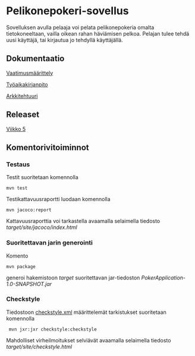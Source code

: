 # Pelikonepokeri-sovellus

Sovelluksen avulla pelaaja voi pelata pelikonepokeria omalta tietokoneeltaan, vailla oikean rahan häviämisen pelkoa. Pelajan tulee tehdä uusi käyttäjä, tai kirjautua jo tehdyllä käyttäjällä.

## Dokumentaatio

[Vaatimusmäärittely](https://github.com/Henrikhi/ot-harjoitustyo/blob/master/Dokumentaatio/vaatimusmaarittely.md)

[Työaikakirjanpito](https://github.com/Henrikhi/ot-harjoitustyo/blob/master/Dokumentaatio/tuntikirjanpito.md)

[Arkkitehtuuri](https://github.com/Henrikhi/ot-harjoitustyo/blob/master/Dokumentaatio/arkkitehtuuri.md)

## Releaset

[Viikko 5](https://github.com/Henrikhi/ot-harjoitustyo/releases/tag/viikko5)

## Komentorivitoiminnot

### Testaus

Testit suoritetaan komennolla

```
mvn test
```

Testikattavuusraportti luodaan komennolla

```
mvn jacoco:report
```

Kattavuusraporttia voi tarkastella avaamalla selaimella tiedosto _target/site/jacoco/index.html_

### Suoritettavan jarin generointi

Komento

```
mvn package
```

generoi hakemistoon _target_ suoritettavan jar-tiedoston _PokerApplication-1.0-SNAPSHOT.jar_

### Checkstyle

Tiedostoon [checkstyle.xml](https://github.com/Henrikhi/ot-harjoitustyo/blob/master/PokerApplication/checkstyle.xml) määrittelemät tarkistukset suoritetaan komennolla

```
 mvn jxr:jxr checkstyle:checkstyle
```

Mahdolliset virheilmoitukset selviävät avaamalla selaimella tiedosto _target/site/checkstyle.html_
